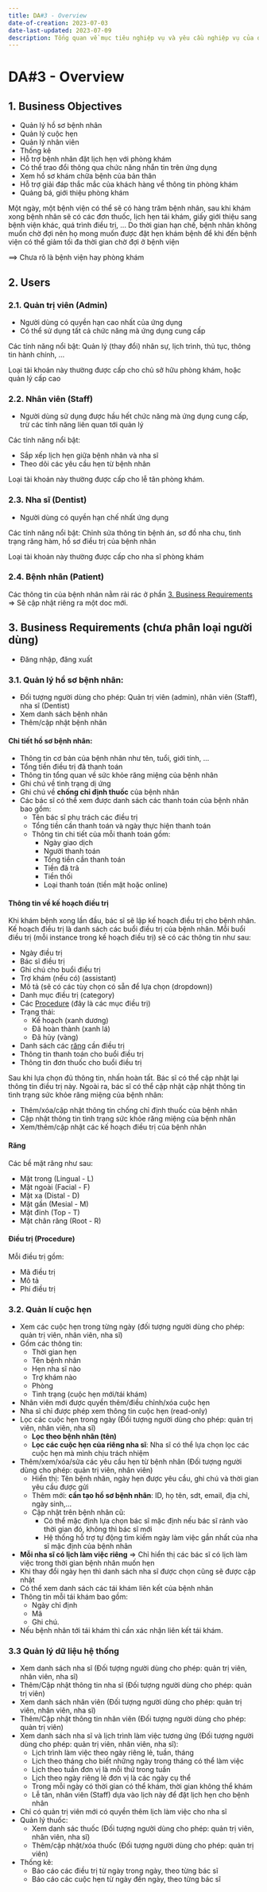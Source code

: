 ```yaml
---
title: DA#3 - Overview
date-of-creation: 2023-07-03
date-last-updated: 2023-07-09
description: Tổng quan về mục tiêu nghiệp vụ và yêu cầu nghiệp vụ của đồ án
---
```


# DA#3 - Overview

## 1. Business Objectives

- Quản lý hồ sơ bệnh nhân
- Quản lý cuộc hẹn
- Quản lý nhân viên
- Thống kê
- Hỗ trợ bệnh nhân đặt lịch hẹn với phòng khám
- Có thể trao đổi thông qua chức năng nhắn tin trên ứng dụng
- Xem hồ sơ khám chữa bệnh của bản thân
- Hỗ trợ giải đáp thắc mắc của khách hàng về thông tin phòng khám
- Quảng bá, giới thiệu phòng khám
  
Một ngày, một bệnh viện có thể sẽ có hàng trăm bệnh nhân, sau khi khám xong bệnh nhân sẽ có các đơn thuốc, lịch hẹn tái khám, giấy giới thiệu sang bệnh viện khác, quá trình điều trị, ... Do thời gian hạn chế, bệnh nhân không muốn chờ đợi nên họ mong muốn được đặt hẹn khám bệnh để khi đến bệnh viện có thể giảm tối đa thời gian chờ đợi ở bệnh viện

==> Chưa rõ là bệnh viện hay phòng khám

## 2. Users

### 2.1. Quản trị viên (Admin)

- Người dùng có quyền hạn cao nhất của ứng dụng
- Có thể sử dụng tất cả chức năng mà ứng dụng cung cấp

Các tính năng nổi bật: Quản lý (thay đổi) nhân sự, lịch trình, thủ tục, thông tin hành chính, ...

Loại tài khoản này thường được cấp cho chủ sở hữu phòng khám, hoặc quản lý cấp cao

### 2.2. Nhân viên (Staff)

- Người dùng sử dụng được hầu hết chức năng mà ứng dụng cung cấp, trừ các tính năng liên quan tới quản lý

Các tính năng nổi bật:

- Sắp xếp lịch hẹn giữa bệnh nhân và nha sĩ
- Theo dõi các yêu cầu hẹn từ bệnh nhân

Loại tài khoản này thường được cấp cho lễ tân phòng khám.

### 2.3. Nha sĩ (Dentist)

- Người dùng có quyền hạn chế nhất ứng dụng

Các tính năng nổi bật: Chỉnh sửa thông tin bệnh án, sơ đồ nha chu, tình trạng răng hàm, hồ sơ điều trị của bệnh nhân

Loại tài khoản này thường được cấp cho nha sĩ phòng khám

### 2.4. Bệnh nhân (Patient)
  
Các thông tin của bệnh nhân nằm rải rác ở phần [3. Business Requirements](#3-business-requirements-chưa-phân-loại-người-dùng) => Sẽ cập nhật riêng ra một doc mới.

## 3. Business Requirements (chưa phân loại người dùng)

- Đăng nhập, đăng xuất

### 3.1. Quản lý hồ sơ bệnh nhân:

- Đối tượng người dùng cho phép: Quản trị viên (admin), nhân viên (Staff), nha sĩ (Dentist)
- Xem danh sách bệnh nhân
- Thêm/cập nhật bệnh nhân
#### Chi tiết hồ sơ bệnh nhân:

- Thông tin cơ bản của bệnh nhân như tên, tuổi, giới tính, ...
- Tổng tiền điều trị đã thanh toán
- Thông tin tổng quan về sức khỏe răng miệng của bệnh nhân
- Ghi chú về tình trạng dị ứng
- Ghi chú về **chống chỉ định thuốc** của bệnh nhân
- Các bác sĩ có thể xem được danh sách các thanh toán của bệnh nhân bao gồm:
  - Tên bác sĩ phụ trách các điều trị
  - Tổng tiền cần thanh toán và ngày thực hiện thanh toán
  - Thông tin chi tiết của mỗi thanh toán gồm:
    - Ngày giao dịch
    - Người thanh toán
    - Tổng tiền cần thanh toán
    - Tiền đã trả
    - Tiền thối
    - Loại thanh toán (tiền mặt hoặc online)

#### Thông tin về kế hoạch điều trị

Khi khám bệnh xong lần đầu, bác sĩ sẽ lập kế hoạch điều trị cho bệnh nhân. Kế hoạch điều trị là danh sách các buổi điều trị của bệnh nhân. Mỗi buổi điều trị (mỗi instance trong kế hoạch điều trị) sẽ có các thông tin như sau:
- Ngày điều trị
- Bác sĩ điều trị
- Ghi chú cho buổi điều trị
- Trợ khám (nếu có) (assistant)
- Mô tả (sẽ có các tùy chọn có sẵn để lựa chọn (dropdown))
- Danh mục điều trị (category)
- Các [Procedure](#điều-trị-procedure) (đây là các mục điều trị)
- Trạng thái:
  - Kế hoạch (xanh dương)
  - Đã hoàn thành (xanh lá)
  - Đã hủy (vàng)
- Danh sách các [răng](#răng) cần điều trị 
- Thông tin thanh toán cho buổi điều trị
- Thông tin đơn thuốc cho buổi điều trị

Sau khi lựa chọn đủ thông tin, nhấn hoàn tất. Bác sĩ có thể cập nhật lại thông tin điều trị này. Ngoài ra, bác sĩ có thể cập nhật cập nhật thông tin tình trạng sức khỏe răng miệng của bệnh nhân:
- Thêm/xóa/cập nhật thông tin chống chỉ định thuốc của bệnh nhân
- Cập nhật thông tin tình trạng sức khỏe răng miệng của bệnh nhân
- Xem/thêm/cập nhật các kế hoạch điều trị của bệnh nhân

#### Răng 

Các bề mặt răng như sau:
- Mặt trong (Lingual - L)
- Mặt ngoài (Facial - F)
- Mặt xa (Distal - D)
- Mặt gần (Mesial - M)
- Mặt đỉnh (Top - T)
- Mặt chân răng (Root - R)

#### Điều trị (Procedure)

Mỗi điều trị gồm:
  - Mã điều trị
  - Mô tả
  - Phí điều trị
### 3.2. Quản lí cuộc hẹn

- Xem các cuộc hẹn trong từng ngày (đối tượng người dùng cho phép: quản trị viên, nhân viên, nha sĩ)
- Gồm các thông tin:
  - Thời gian hẹn
  - Tên bệnh nhân
  - Hẹn nha sĩ nào
  - Trợ khám nào
  - Phòng
  - Tình trạng (cuộc hẹn mới/tái khám)
- Nhân viên mới được quyền thêm/điều chỉnh/xóa cuộc hẹn
- Nha sĩ chỉ được phép xem thông tin cuộc hẹn (read-only)
- Lọc các cuộc hẹn trong ngày (Đối tượng người dùng cho phép: quản trị viên, nhân viên, nha sĩ)
  - **Lọc theo bệnh nhân (tên)**
  - **Lọc các cuộc hẹn của riêng nha sĩ**: Nha sĩ có thể lựa chọn lọc các cuộc hẹn mà mình chịu trách nhiệm
- Thêm/xem/xóa/sửa các yêu cầu hẹn từ bệnh nhân (Đối tượng người dùng cho phép: quản trị viên, nhân viên)
  - Hiển thị: Tên bệnh nhân, ngày hẹn được yêu cầu, ghi chú và thời gian yêu cầu được gửi
  - Thêm mới: **cần tạo hồ sơ bệnh nhân**: ID, họ tên, sdt, email, địa chỉ, ngày sinh,...
  - Cập nhật trên bệnh nhân cũ:
    - Có thể mặc định lựa chọn bác sĩ mặc định nếu bác sĩ rảnh vào thời gian đó, không thì bác sĩ mới
    - Hệ thống hỗ trợ tự động tìm kiếm ngày làm việc gần nhất của nha sĩ mặc định của bệnh nhân
- **Mỗi nha sĩ có lịch làm việc riêng** => Chỉ hiển thị các bác sĩ có lịch làm việc trong thời gian bệnh nhân muốn hẹn
- Khi thay đổi ngày hẹn thì danh sách nha sĩ được chọn cũng sẽ được cập nhật
- Có thể xem danh sách các tái khám liên kết của bệnh nhân
- Thông tin mỗi tái khám bao gồm: 
  - Ngày chỉ định
  - Mã
  - Ghi chú.
- Nếu bệnh nhân tới tái khám thì cần xác nhận liên kết tái khám.

### 3.3 Quản lý dữ liệu hệ thống

- Xem danh sách nha sĩ (Đối tượng người dùng cho phép: quản trị viên, nhân viên, nha sĩ)
- Thêm/Cập nhật thông tin nha sĩ (Đối tượng người dùng cho phép: quản trị viên)
- Xem danh sách nhân viên (Đối tượng người dùng cho phép: quản trị viên, nhân viên, nha sĩ)
- Thêm/Cập nhật thông tin nhân viên (Đối tượng người dùng cho phép: quản trị viên)
- Xem danh sách nha sĩ và lịch trình làm việc tương ứng (Đối tượng người dùng cho phép: quản trị viên, nhân viên, nha sĩ):
  - Lịch trình làm việc theo ngày riêng lẻ, tuần, tháng
  - Lịch theo tháng cho biết những ngày trong tháng có thể làm việc
  - Lịch theo tuần đơn vị là mỗi thứ trong tuần
  - Lịch theo ngày riêng lẻ đơn vị là các ngày cụ thể
  - Trong mỗi ngày có thời gian có thể khám, thời gian không thể khám
  - Lễ tân, nhân viên (Staff) dựa vào lịch này để đặt lịch hẹn cho bệnh nhân
- Chỉ có quản trị viên mới có quyền thêm lịch làm việc cho nha sĩ
- Quản lý thuốc:
  - Xem danh sác thuốc (Đối tượng người dùng cho phép: quản trị viên, nhân viên, nha sĩ)
  - Thêm/cập nhật/xóa thuốc (Đối tượng người dùng cho phép: quản trị viên)
- Thống kê:
  - Báo cáo các điều trị từ ngày trong ngày, theo từng bác sĩ
  - Báo cáo các cuộc hẹn từ ngày đến ngày, theo từng bác sĩ
